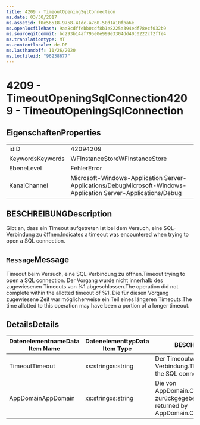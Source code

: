 ```yaml
---
title: 4209 - TimeoutOpeningSqlConnection
ms.date: 03/30/2017
ms.assetid: f0e56518-9758-41dc-a760-50d1a10fba6e
ms.openlocfilehash: 9aa8cdffebb0cdf8b1e8225a394edf78ecf032b9
ms.sourcegitcommit: bc293b14af795e0e999e3304dd40c0222cf2ffe4
ms.translationtype: MT
ms.contentlocale: de-DE
ms.lasthandoff: 11/26/2020
ms.locfileid: "96238677"
---
```

# <a name="4209---timeoutopeningsqlconnection"></a><span data-ttu-id="11e53-102">4209 - TimeoutOpeningSqlConnection</span><span class="sxs-lookup"><span data-stu-id="11e53-102">4209 - TimeoutOpeningSqlConnection</span></span>

## <a name="properties"></a><span data-ttu-id="11e53-103">Eigenschaften</span><span class="sxs-lookup"><span data-stu-id="11e53-103">Properties</span></span>  
  
|||  
|-|-|  
|<span data-ttu-id="11e53-104">id</span><span class="sxs-lookup"><span data-stu-id="11e53-104">ID</span></span>|<span data-ttu-id="11e53-105">4209</span><span class="sxs-lookup"><span data-stu-id="11e53-105">4209</span></span>|  
|<span data-ttu-id="11e53-106">Keywords</span><span class="sxs-lookup"><span data-stu-id="11e53-106">Keywords</span></span>|<span data-ttu-id="11e53-107">WFInstanceStore</span><span class="sxs-lookup"><span data-stu-id="11e53-107">WFInstanceStore</span></span>|  
|<span data-ttu-id="11e53-108">Ebene</span><span class="sxs-lookup"><span data-stu-id="11e53-108">Level</span></span>|<span data-ttu-id="11e53-109">Fehler</span><span class="sxs-lookup"><span data-stu-id="11e53-109">Error</span></span>|  
|<span data-ttu-id="11e53-110">Kanal</span><span class="sxs-lookup"><span data-stu-id="11e53-110">Channel</span></span>|<span data-ttu-id="11e53-111">Microsoft-Windows-Application Server-Applications/Debug</span><span class="sxs-lookup"><span data-stu-id="11e53-111">Microsoft-Windows-Application Server-Applications/Debug</span></span>|  
  
## <a name="description"></a><span data-ttu-id="11e53-112">BESCHREIBUNG</span><span class="sxs-lookup"><span data-stu-id="11e53-112">Description</span></span>  

 <span data-ttu-id="11e53-113">Gibt an, dass ein Timeout aufgetreten ist bei dem Versuch, eine SQL-Verbindung zu öffnen.</span><span class="sxs-lookup"><span data-stu-id="11e53-113">Indicates a timeout was encountered when trying to open a SQL connection.</span></span>  
  
## <a name="message"></a><span data-ttu-id="11e53-114">`Message`</span><span class="sxs-lookup"><span data-stu-id="11e53-114">Message</span></span>  

 <span data-ttu-id="11e53-115">Timeout beim Versuch, eine SQL-Verbindung zu öffnen.</span><span class="sxs-lookup"><span data-stu-id="11e53-115">Timeout trying to open a SQL connection.</span></span> <span data-ttu-id="11e53-116">Der Vorgang wurde nicht innerhalb des zugewiesenen Timeouts von %1 abgeschlossen.</span><span class="sxs-lookup"><span data-stu-id="11e53-116">The operation did not complete within the allotted timeout of %1.</span></span> <span data-ttu-id="11e53-117">Die für diesen Vorgang zugewiesene Zeit war möglicherweise ein Teil eines längeren Timeouts.</span><span class="sxs-lookup"><span data-stu-id="11e53-117">The time allotted to this operation may have been a portion of a longer timeout.</span></span>  
  
## <a name="details"></a><span data-ttu-id="11e53-118">Details</span><span class="sxs-lookup"><span data-stu-id="11e53-118">Details</span></span>  
  
|<span data-ttu-id="11e53-119">Datenelementname</span><span class="sxs-lookup"><span data-stu-id="11e53-119">Data Item Name</span></span>|<span data-ttu-id="11e53-120">Datenelementtyp</span><span class="sxs-lookup"><span data-stu-id="11e53-120">Data Item Type</span></span>|<span data-ttu-id="11e53-121">BESCHREIBUNG</span><span class="sxs-lookup"><span data-stu-id="11e53-121">Description</span></span>|  
|--------------------|--------------------|-----------------|  
|<span data-ttu-id="11e53-122">Timeout</span><span class="sxs-lookup"><span data-stu-id="11e53-122">Timeout</span></span>|<span data-ttu-id="11e53-123">xs:string</span><span class="sxs-lookup"><span data-stu-id="11e53-123">xs:string</span></span>|<span data-ttu-id="11e53-124">Der Timeoutwert zum Öffnen der SQL-Verbindung.</span><span class="sxs-lookup"><span data-stu-id="11e53-124">The timeout value for opening the SQL connection.</span></span>|  
|<span data-ttu-id="11e53-125">AppDomain</span><span class="sxs-lookup"><span data-stu-id="11e53-125">AppDomain</span></span>|<span data-ttu-id="11e53-126">xs:string</span><span class="sxs-lookup"><span data-stu-id="11e53-126">xs:string</span></span>|<span data-ttu-id="11e53-127">Die von AppDomain.CurrentDomain.FriendlyName zurückgegebene Zeichenfolge.</span><span class="sxs-lookup"><span data-stu-id="11e53-127">The string returned by AppDomain.CurrentDomain.FriendlyName.</span></span>|
